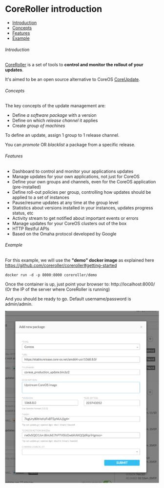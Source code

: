 # CoreRoller introduction

<!-- MarkdownTOC depth=6 -->

- [Introduction](#introduction)
- [Concepts](#concepts)
- [Features](#features)
- [Example](#example)

<!-- /MarkdownTOC -->


###### Introduction

[CoreRoller](https://github.com/coreroller/coreroller) is a set of tools to **control and monitor the rollout of your updates**.

It's aimed to be an open source alternative to CoreOS [CoreUpdate](https://coreos.com/products/coreupdate/).


###### Concepts

The key concepts of the update management are:
* Define _a software package_ with a version
* Define on which _release channel_ it applies
* Create _group of machines_

To define an update, assign 1 group to 1 release channel.

You can _promote_ OR _blacklist_ a package from a specific release.


###### Features

* Dashboard to control and monitor your applications updates
* Manage updates for your own applications, not just for CoreOS
* Define your own groups and channels, even for the CoreOS application (pre-installed)
* Define roll-out policies per group, controlling how updates should be applied to a set of instances
* Pause/resume updates at any time at the group level
* Statistics about versions installed in your instances, updates progress status, etc
* Activity stream to get notified about important events or errors
* Manage updates for your CoreOS clusters out of the box
* HTTP Restful APIs
* Based on the Omaha protocol developed by Google


###### Example

For this example, we will use the **"demo" docker image** as explained here https://github.com/coreroller/coreroller#getting-started

```
docker run -d -p 8000:8000 coreroller/demo
```

Once the container is up, just point your browser to: http://localhost:8000/ (Or the IP of the server where CoreRoller is running)

And you should be ready to go. Default username/password is admin/admin.


![Create a package](../img/CoreRoller/CoreRoller-package-1.png)
